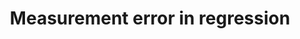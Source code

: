 ---
title: "Measurement error in regression"
description: "Guide to linear and weighted regression, focusing on fitting with measurement errors and error propagation into parameters."
publishDate: "May 2024"
tags: ["regression", "linear regression", "error analysis"]
link: "https://www.kaggle.com/code/jetakow/measurement-error-in-regression"
---